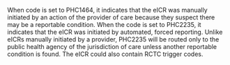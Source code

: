 When code is set to PHC1464, it indicates that the eICR was manually initiated by an action of the provider of care because they suspect there may be a reportable condition. When the code is set to PHC2235, it indicates that the eICR was initiated by automated, forced reporting. Unlike eICRs manually initiated by a provider, PHC2235 will be routed only to the public health agency of the jurisdiction of care unless another reportable condition is found. The eICR could also contain RCTC trigger codes.